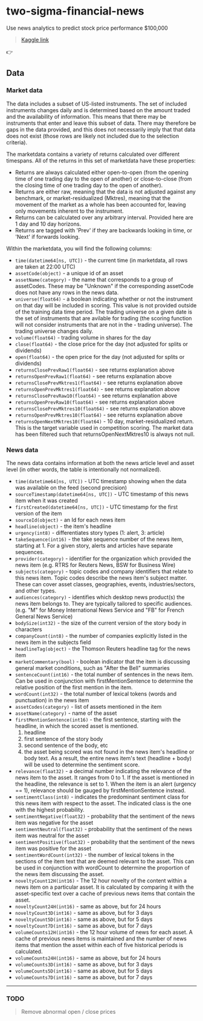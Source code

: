 # two-sigma-financial-news
Use news analytics to predict stock price performance $100,000

> [Kaggle link](https://www.kaggle.com/c/two-sigma-financial-news)

:point_right:

## Data
### Market data
The data includes a subset of US-listed instruments. The set of included instruments changes daily and is determined based on the amount traded and the availability of information. This means that there may be instruments that enter and leave this subset of data. There may therefore be gaps in the data provided, and this does not necessarily imply that that data does not exist (those rows are likely not included due to the selection criteria).

The marketdata contains a variety of returns calculated over different timespans. All of the returns in this set of marketdata have these properties:

- Returns are always calculated either open-to-open (from the opening time of one trading day to the open of another) or close-to-close (from the closing time of one trading day to the open of another).
- Returns are either raw, meaning that the data is not adjusted against any benchmark, or market-residualized (Mktres), meaning that the movement of the market as a whole has been accounted for, leaving only movements inherent to the instrument.
- Returns can be calculated over any arbitrary interval. Provided here are 1 day and 10 day horizons.
- Returns are tagged with 'Prev' if they are backwards looking in time, or 'Next' if forwards looking.

Within the marketdata, you will find the following columns:

- ```time(datetime64[ns, UTC])``` - the current time (in marketdata, all rows are taken at 22:00 UTC)
- ```assetCode(object)``` - a unique id of an asset
- ```assetName(category)``` - the name that corresponds to a group of assetCodes. These may be "Unknown" if the corresponding assetCode does not have any rows in the news data.
- ```universe(float64)``` - a boolean indicating whether or not the instrument on that day will be included in scoring. This value is not provided outside of the training data time period. The trading universe on a given date is the set of instruments that are avilable for trading (the scoring function will not consider instruments that are not in the - trading universe). The trading universe changes daily.
- ```volume(float64)``` - trading volume in shares for the day
- ```close(float64)``` - the close price for the day (not adjusted for splits or dividends)
- ```open(float64)``` - the open price for the day (not adjusted for splits or dividends)
- ```returnsClosePrevRaw1(float64)``` - see returns explanation above
- ```returnsOpenPrevRaw1(float64)``` - see returns explanation above
- ```returnsClosePrevMktres1(float64)``` - see returns explanation above
- ```returnsOpenPrevMktres1(float64)``` - see returns explanation above
- ```returnsClosePrevRaw10(float64)``` - see returns explanation above
- ```returnsOpenPrevRaw10(float64)``` - see returns explanation above
- ```returnsClosePrevMktres10(float64)``` - see returns explanation above
- ```returnsOpenPrevMktres10(float64)``` - see returns explanation above
- ```returnsOpenNextMktres10(float64)``` - 10 day, market-residualized return. This is the target variable used in competition scoring. The market data has been filtered such that returnsOpenNextMktres10 is always not null.

### News data
The news data contains information at both the news article level and asset level (in other words, the table is intentionally not normalized).

- ```time(datetime64[ns, UTC])``` - UTC timestamp showing when the data was available on the feed (second precision)
- ```sourceTimestamp(datetime64[ns, UTC])``` - UTC timestamp of this news item when it was created
- ```firstCreated(datetime64[ns, UTC])``` - UTC timestamp for the first version of the item
- ```sourceId(object)``` - an Id for each news item
- ```headline(object)``` - the item's headline
- ```urgency(int8)``` - differentiates story types (1: alert, 3: article)
- ```takeSequence(int16)``` - the take sequence number of the news item, starting at 1. For a given story, alerts and articles have separate sequences.
- ```provider(category)``` - identifier for the organization which provided the news item (e.g. RTRS for Reuters News, BSW for Business Wire)
- ```subjects(category)``` - topic codes and company identifiers that relate to this news item. Topic codes describe the news item's subject matter. These can cover asset classes, geographies, events, industries/sectors, and other types.
- ```audiences(category)``` - identifies which desktop news product(s) the news item belongs to. They are typically tailored to specific audiences. (e.g. "M" for Money International News Service and "FB" for French General News Service)
- ```bodySize(int32)``` - the size of the current version of the story body in characters
- ```companyCount(int8)``` - the number of companies explicitly listed in the news item in the subjects field
- ```headlineTag(object)``` - the Thomson Reuters headline tag for the news item
- ```marketCommentary(bool)``` - boolean indicator that the item is discussing general market conditions, such as "After the Bell" summaries
- ```sentenceCount(int16)``` - the total number of sentences in the news item. Can be used in conjunction with firstMentionSentence to determine the relative position of the first mention in the item.
- ```wordCount(int32)``` - the total number of lexical tokens (words and punctuation) in the news item
- ```assetCodes(category)``` - list of assets mentioned in the item
- ```assetName(category)``` - name of the asset
- ```firstMentionSentence(int16)``` - the first sentence, starting with the headline, in which the scored asset is mentioned.
	1. headline
	2. first sentence of the story body
	3. second sentence of the body, etc
	0. the asset being scored was not found in the news item's headline or body text. As a result, the entire news item's text (headline + body) will be used to determine the sentiment score.
- ```relevance(float32)``` - a decimal number indicating the relevance of the news item to the asset. It ranges from 0 to 1. If the asset is mentioned in the headline, the relevance is set to 1. When the item is an alert (urgency == 1), relevance should be gauged by firstMentionSentence instead.
- ```sentimentClass(int8)``` - indicates the predominant sentiment class for this news item with respect to the asset. The indicated class is the one with the highest probability.
- ```sentimentNegative(float32)``` - probability that the sentiment of the news item was negative for the asset
- ```sentimentNeutral(float32)``` - probability that the sentiment of the news item was neutral for the asset
- ```sentimentPositive(float32)``` - probability that the sentiment of the news item was positive for the asset
- ```sentimentWordCount(int32)``` - the number of lexical tokens in the sections of the item text that are deemed relevant to the asset. This can be used in conjunction with wordCount to determine the proportion of the news item discussing the asset.
- ```noveltyCount12H(int16)``` - The 12 hour novelty of the content within a news item on a particular asset. It is calculated by comparing it with the asset-specific text over a cache of previous news items that contain the asset.
- ```noveltyCount24H(int16)``` - same as above, but for 24 hours
- ```noveltyCount3D(int16)``` - same as above, but for 3 days
- ```noveltyCount5D(int16)``` - same as above, but for 5 days
- ```noveltyCount7D(int16)``` - same as above, but for 7 days
- ```volumeCounts12H(int16)``` - the 12 hour volume of news for each asset. A cache of previous news items is maintained and the number of news items that mention the asset within each of five historical periods is calculated.
- ```volumeCounts24H(int16)``` - same as above, but for 24 hours
- ```volumeCounts3D(int16)``` - same as above, but for 3 days
- ```volumeCounts5D(int16)``` - same as above, but for 5 days
- ```volumeCounts7D(int16)``` - same as above, but for 7 days

---

### TODO
> Remove abnormal open / close prices